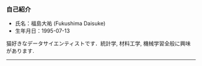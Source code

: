 ### 自己紹介
- 氏名：福島大祐 (Fukushima Daisuke)
- 生年月日：1995-07-13  

猫好きなデータサイエンティストです．統計学, 材料工学, 機械学習全般に興味があります.    

---
